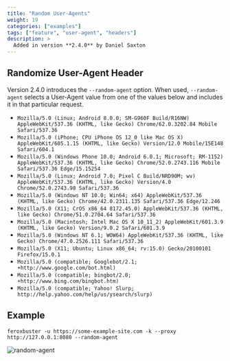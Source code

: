 ```yaml
---
title: "Random User-Agents"
weight: 19
categories: ["examples"]
tags: ["feature", "user-agent", "headers"]
description: >
  Added in version **2.4.0** by Daniel Saxton
---
```


## Randomize User-Agent Header

Version 2.4.0 introduces the `--random-agent` option. When used, `--random-agent` selects a User-Agent value from one of the values below and 
includes it in that particular request.

- `Mozilla/5.0 (Linux; Android 8.0.0; SM-G960F Build/R16NW) AppleWebKit/537.36 (KHTML, like Gecko) Chrome/62.0.3202.84 Mobile Safari/537.36`
- `Mozilla/5.0 (iPhone; CPU iPhone OS 12_0 like Mac OS X) AppleWebKit/605.1.15 (KHTML, like Gecko) Version/12.0 Mobile/15E148 Safari/604.1`
- `Mozilla/5.0 (Windows Phone 10.0; Android 6.0.1; Microsoft; RM-1152) AppleWebKit/537.36 (KHTML, like Gecko) Chrome/52.0.2743.116 Mobile Safari/537.36 Edge/15.15254`
- `Mozilla/5.0 (Linux; Android 7.0; Pixel C Build/NRD90M; wv) AppleWebKit/537.36 (KHTML, like Gecko) Version/4.0 Chrome/52.0.2743.98 Safari/537.36`
- `Mozilla/5.0 (Windows NT 10.0; Win64; x64) AppleWebKit/537.36 (KHTML, like Gecko) Chrome/42.0.2311.135 Safari/537.36 Edge/12.246`
- `Mozilla/5.0 (X11; CrOS x86_64 8172.45.0) AppleWebKit/537.36 (KHTML, like Gecko) Chrome/51.0.2704.64 Safari/537.36`
- `Mozilla/5.0 (Macintosh; Intel Mac OS X 10_11_2) AppleWebKit/601.3.9 (KHTML, like Gecko) Version/9.0.2 Safari/601.3.9`
- `Mozilla/5.0 (Windows NT 6.1; WOW64) AppleWebKit/537.36 (KHTML, like Gecko) Chrome/47.0.2526.111 Safari/537.36`
- `Mozilla/5.0 (X11; Ubuntu; Linux x86_64; rv:15.0) Gecko/20100101 Firefox/15.0.1`
- `Mozilla/5.0 (compatible; Googlebot/2.1; +http://www.google.com/bot.html)`
- `Mozilla/5.0 (compatible; bingbot/2.0; +http://www.bing.com/bingbot.htm)`
- `Mozilla/5.0 (compatible; Yahoo! Slurp; http://help.yahoo.com/help/us/ysearch/slurp)`


## Example 

```
feroxbuster -u https://some-example-site.com -k --proxy http://127.0.0.1:8080 --random-agent
```

![random-agent](../random-agent.gif)